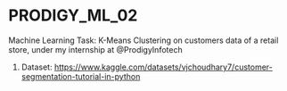 # PRODIGY_ML_02
Machine Learning Task: K-Means Clustering on customers data of a retail store, under my internship at @ProdigyInfotech
1. Dataset: https://www.kaggle.com/datasets/vjchoudhary7/customer-segmentation-tutorial-in-python
